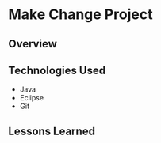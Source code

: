 # Make Change Project

## Overview


## Technologies Used
- Java
- Eclipse
- Git

## Lessons Learned